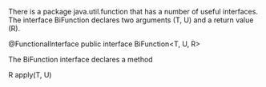 There is a package java.util.function that has a number of useful interfaces.
The interface BiFunction declares two arguments (T, U) and a return value (R).

@FunctionalInterface
public interface BiFunction<T, U, R>

The BiFunction interface declares a method

R apply(T, U)
